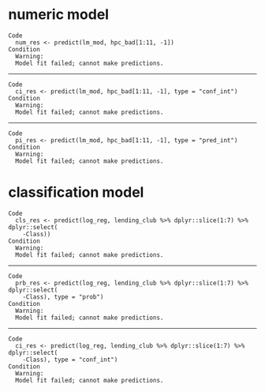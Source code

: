 # numeric model

    Code
      num_res <- predict(lm_mod, hpc_bad[1:11, -1])
    Condition
      Warning:
      Model fit failed; cannot make predictions.

---

    Code
      ci_res <- predict(lm_mod, hpc_bad[1:11, -1], type = "conf_int")
    Condition
      Warning:
      Model fit failed; cannot make predictions.

---

    Code
      pi_res <- predict(lm_mod, hpc_bad[1:11, -1], type = "pred_int")
    Condition
      Warning:
      Model fit failed; cannot make predictions.

# classification model

    Code
      cls_res <- predict(log_reg, lending_club %>% dplyr::slice(1:7) %>% dplyr::select(
        -Class))
    Condition
      Warning:
      Model fit failed; cannot make predictions.

---

    Code
      prb_res <- predict(log_reg, lending_club %>% dplyr::slice(1:7) %>% dplyr::select(
        -Class), type = "prob")
    Condition
      Warning:
      Model fit failed; cannot make predictions.

---

    Code
      ci_res <- predict(log_reg, lending_club %>% dplyr::slice(1:7) %>% dplyr::select(
        -Class), type = "conf_int")
    Condition
      Warning:
      Model fit failed; cannot make predictions.

